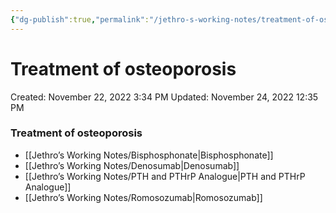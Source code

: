 ```yaml
---
{"dg-publish":true,"permalink":"/jethro-s-working-notes/treatment-of-osteoporosis/","dgPassFrontmatter":true}
---
```



# Treatment of osteoporosis

Created: November 22, 2022 3:34 PM
Updated: November 24, 2022 12:35 PM

### Treatment of osteoporosis

- [[Jethro’s Working Notes/Bisphosphonate\|Bisphosphonate]]
- [[Jethro’s Working Notes/Denosumab\|Denosumab]]
- [[Jethro’s Working Notes/PTH and PTHrP Analogue\|PTH and PTHrP Analogue]]
- [[Jethro’s Working Notes/Romosozumab\|Romosozumab]]